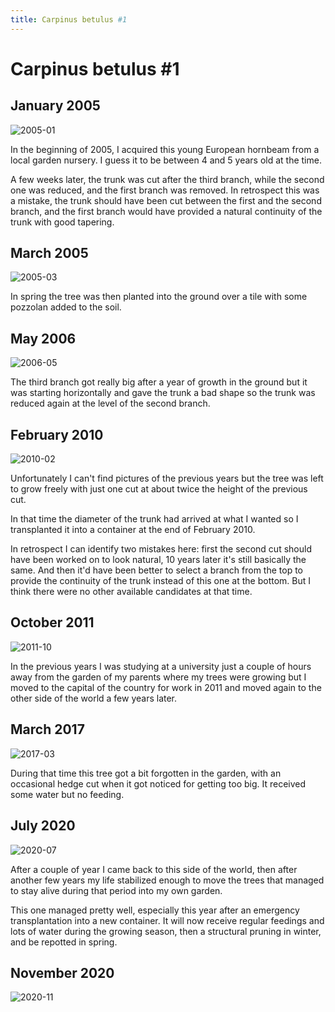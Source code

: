 ```yaml
---
title: Carpinus betulus #1
---
```


# Carpinus betulus #1

## January 2005

![2005-01](/images/bonsai/2005-01-03-carpinus-betulus-1.jpg)

In the beginning of 2005, I acquired this young European hornbeam from a
local garden nursery. I guess it to be between 4 and 5 years old at the time.

A few weeks later, the trunk was cut after the third branch, while the second
one was reduced, and the first branch was removed. In retrospect this was a
mistake, the trunk should have been cut between the first and the second
branch, and the first branch would have provided a natural continuity of the
trunk with good tapering.

## March 2005

![2005-03](/images/bonsai/2005-03-28-carpinus-betulus-1.jpg)

In spring the tree was then planted into the ground over a tile with some
pozzolan added to the soil.

## May 2006

![2006-05](/images/bonsai/2006-05-28-carpinus-betulus-1.jpg)

The third branch got really big after a year of growth in the ground but it was
starting horizontally and gave the trunk a bad shape so the trunk was reduced
again at the level of the second branch.

## February 2010

![2010-02](/images/bonsai/2010-02-21-carpinus-betulus-1.jpg)

Unfortunately I can't find pictures of the previous years but the tree was left
to grow freely with just one cut at about twice the height of the previous cut.

In that time the diameter of the trunk had arrived at what I wanted so I
transplanted it into a container at the end of February 2010.

In retrospect I can identify two mistakes here: first the second cut should
have been worked on to look natural, 10 years later it's still basically the
same. And then it'd have been better to select a branch from the top to provide
the continuity of the trunk instead of this one at the bottom. But I think
there were no other available candidates at that time.

## October 2011

![2011-10](/images/bonsai/2011-10-02-carpinus-betulus-1.jpg)

In the previous years I was studying at a university just a couple of hours
away from the garden of my parents where my trees were growing but I moved to
the capital of the country for work in 2011 and moved again to the other side
of the world a few years later.

## March 2017

![2017-03](/images/bonsai/2017-03-31-carpinus-betulus-1.jpg)

During that time this tree got a bit forgotten in the garden, with an
occasional hedge cut when it got noticed for getting too big. It received
some water but no feeding.

## July 2020

![2020-07](/images/bonsai/2020-07-17-carpinus-betulus-1.jpg)

After a couple of year I came back to this side of the world, then after
another few years my life stabilized enough to move the trees that managed to
stay alive during that period into my own garden.

This one managed pretty well, especially this year after an emergency
transplantation into a new container. It will now receive regular feedings and
lots of water during the growing season, then a structural pruning in winter,
and be repotted in spring.

## November 2020

![2020-11](/images/bonsai/2020-11-03-carpinus-betulus-1.jpg)
